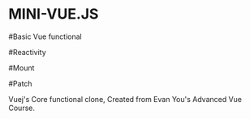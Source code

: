 # MINI-VUE.JS

#Basic Vue functional

#Reactivity

#Mount 

#Patch

Vuej's Core functional clone, Created from Evan You's Advanced Vue Course.


